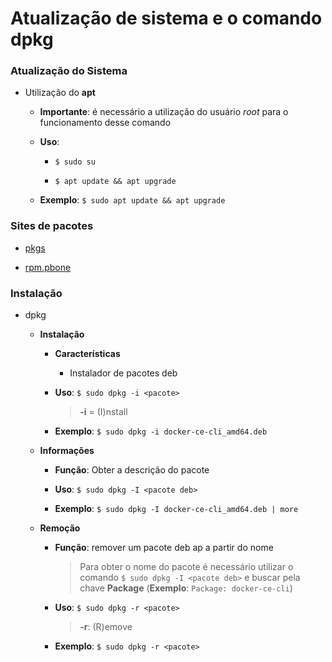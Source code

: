 # Atualização de sistema e o comando dpkg

### Atualização do Sistema

* Utilização do **apt**

  * **Importante**: é necessário a utilização do usuário _root_ para o funcionamento desse comando

  * **Uso**: 
    
    * `$ sudo su`

    * `$ apt update && apt upgrade`

  * **Exemplo**: `$ sudo apt update && apt upgrade`

### Sites de pacotes

* [pkgs](https://pkgs.org/)

* [rpm.pbone](http://rpm.pbone.net/)

### Instalação

* dpkg

  * **Instalação**

    * **Características**

      * Instalador de pacotes deb

    * **Uso**: `$ sudo dpkg -i <pacote>`

      > **-i** = (I)nstall

    * **Exemplo**: `$ sudo dpkg -i docker-ce-cli_amd64.deb`

  * **Informações**

    * **Função**: Obter a descrição do pacote

    * **Uso**: `$ sudo dpkg -I <pacote deb>`

    * **Exemplo**: `$ sudo dpkg -I docker-ce-cli_amd64.deb | more`

  * **Remoção**

    * **Função**: remover um pacote deb ap a partir do nome

      > Para obter o nome do pacote é necessário utilizar o comando `$ sudo dpkg -I <pacote deb>` e buscar pela chave **Package** (**Exemplo**: `Package: docker-ce-cli`)

    * **Uso**: `$ sudo dpkg -r <pacote>`

      > **-r**: (R)emove

    * **Exemplo**: `$ sudo dpkg -r <pacote>`

